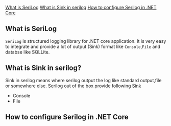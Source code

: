 


[What is SeriLog](#what-is-serilog)
[What is Sink in serilog](#what-is-sink-in-serilog)
[How to configure Serilog in .NET Core](#how-to-configure-serilog-in-net-core)



## What is SeriLog
`SeriLog` is structured logging library for .NET core application. It is very easy to integrate and provide a lot of output (Sink) format like `Console`,`File` and databse like SQLLite.

## What is Sink in serilog?
Sink in serilog means where serilog output the log like standard output,file or somewhere else. Serilog out of the box provide following [Sink](https://github.com/serilog/serilog/wiki/Provided-Sinks)

- Console
- File

## How to configure Serilog in .NET Core


<!--stackedit_data:
eyJoaXN0b3J5IjpbMTk2NDE0NTQ3MF19
-->